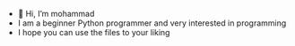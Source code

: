 - 👋 Hi, I’m mohammad
- I am a beginner Python programmer and very interested in programming
- I hope you can use the files to your liking
